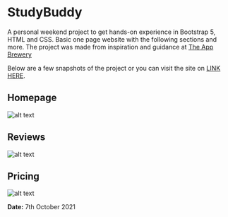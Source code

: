 # StudyBuddy
 A personal weekend project to get hands-on experience in Bootstrap 5, HTML and CSS. Basic one page website with the following sections and more. The project was made from inspiration and guidance at [The App Brewery](https://www.appbrewery.co/)
 
 Below are a few snapshots of the project or you can visit the site on [LINK HERE](https://itspgiri.github.io/StudyBuddy/).
 ## Homepage
 ![alt text](https://i.imgur.com/AXpnzsK.png)
  ## Reviews
 ![alt text](https://i.imgur.com/3EXnhD5.png)
  ## Pricing
 ![alt text](https://i.imgur.com/MMnQwuh.png)
 
**Date:** 7th October 2021
